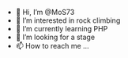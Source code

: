 - 👋 Hi, I’m @MoS73
- 👀 I’m interested in rock climbing
- 🌱 I’m currently learning PHP
- 💞️ I’m looking for a stage
- 📫 How to reach me ...

<!---
MoS73/MoS73 is a ✨ special ✨ repository because its `README.md` (this file) appears on your GitHub profile.
You can click the Preview link to take a look at your changes.
--->
